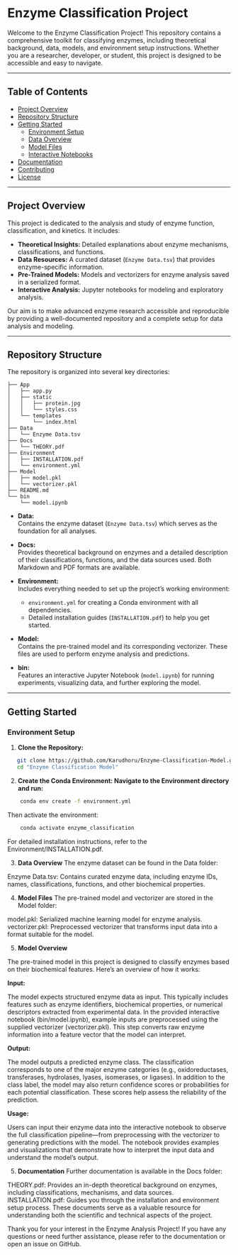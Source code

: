 # Enzyme Classification Project

Welcome to the Enzyme Classification Project! This repository contains a comprehensive toolkit for classifying enzymes, including theoretical background, data, models, and environment setup instructions. Whether you are a researcher, developer, or student, this project is designed to be accessible and easy to navigate.

---

## Table of Contents

- [Project Overview](#project-overview)
- [Repository Structure](#repository-structure)
- [Getting Started](#getting-started)
  - [Environment Setup](#environment-setup)
  - [Data Overview](#data-overview)
  - [Model Files](#model-files)
  - [Interactive Notebooks](#interactive-notebooks)
- [Documentation](#documentation)
- [Contributing](#contributing)
- [License](#license)

---

## Project Overview

This project is dedicated to the analysis and study of enzyme function, classification, and kinetics. It includes:
- **Theoretical Insights:** Detailed explanations about enzyme mechanisms, classifications, and functions.
- **Data Resources:** A curated dataset (`Enzyme Data.tsv`) that provides enzyme-specific information.
- **Pre-Trained Models:** Models and vectorizers for enzyme analysis saved in a serialized format.
- **Interactive Analysis:** Jupyter notebooks for modeling and exploratory analysis.

Our aim is to make advanced enzyme research accessible and reproducible by providing a well-documented repository and a complete setup for data analysis and modeling.

---

## Repository Structure

The repository is organized into several key directories:
```plain text
├── App
│   ├── app.py
│   ├── static
│   │   ├── protein.jpg
│   │   └── styles.css
│   └── templates
│       └── index.html
├── Data
│   └── Enzyme Data.tsv
├── Docs
│   └── THEORY.pdf
├── Environment
│   ├── INSTALLATION.pdf
│   └── environment.yml
├── Model
│   ├── model.pkl
│   └── vectorizer.pkl
├── README.md
└── bin
    └── model.ipynb
```

- **Data:**  
  Contains the enzyme dataset (`Enzyme Data.tsv`) which serves as the foundation for all analyses.

- **Docs:**  
  Provides theoretical background on enzymes and a detailed description of their classifications, functions, and the data sources used. Both Markdown and PDF formats are available.

- **Environment:**  
  Includes everything needed to set up the project’s working environment:
  - `environment.yml` for creating a Conda environment with all dependencies.
  - Detailed installation guides (`INSTALLATION.pdf`) to help you get started.

- **Model:**  
  Contains the pre-trained model and its corresponding vectorizer. These files are used to perform enzyme analysis and predictions.

- **bin:**  
  Features an interactive Jupyter Notebook (`model.ipynb`) for running experiments, visualizing data, and further exploring the model.

---

## Getting Started

### Environment Setup

1. **Clone the Repository:**
```bash
   git clone https://github.com/Karudhoru/Enzyme-Classification-Model.git
   cd "Enzyme Classification Model"
```

2. **Create the Conda Environment: Navigate to the Environment directory and run:**
```bash
    conda env create -f environment.yml
```
  Then activate the environment:
```bash
    conda activate enzyme_classification
```
  For detailed installation instructions, refer to the Environment/INSTALLATION.pdf.

3. **Data Overview**
  The enzyme dataset can be found in the Data folder:

  Enzyme Data.tsv: Contains curated enzyme data, including enzyme IDs, names, classifications, functions, and other biochemical properties.

4. **Model Files**
  The pre-trained model and vectorizer are stored in the Model folder:

  model.pkl: Serialized machine learning model for enzyme analysis.
  vectorizer.pkl: Preprocessed vectorizer that transforms input data into a format suitable for the model.

5. **Model Overview**

The pre-trained model in this project is designed to classify enzymes based on their biochemical features. Here’s an overview of how it works:

**Input:**

The model expects structured enzyme data as input. This typically includes features such as enzyme identifiers, biochemical properties, or numerical descriptors extracted from experimental data.
In the provided interactive notebook (bin/model.ipynb), example inputs are preprocessed using the supplied vectorizer (vectorizer.pkl). This step converts raw enzyme information into a feature vector that the model can interpret.

**Output:**

The model outputs a predicted enzyme class. The classification corresponds to one of the major enzyme categories (e.g., oxidoreductases, transferases, hydrolases, lyases, isomerases, or ligases).
In addition to the class label, the model may also return confidence scores or probabilities for each potential classification. These scores help assess the reliability of the prediction.

**Usage:**

Users can input their enzyme data into the interactive notebook to observe the full classification pipeline—from preprocessing with the vectorizer to generating predictions with the model.
The notebook provides examples and visualizations that demonstrate how to interpret the input data and understand the model’s output.


5. **Documentation**
  Further documentation is available in the Docs folder:

  THEORY.pdf: Provides an in-depth theoretical background on enzymes, including classifications, mechanisms, and data sources.
  INSTALLATION.pdf: Guides you through the installation and environment setup process.
  These documents serve as a valuable resource for understanding both the scientific and technical aspects of the project.

Thank you for your interest in the Enzyme Analysis Project! If you have any questions or need further assistance, please refer to the documentation or open an issue on GitHub.







